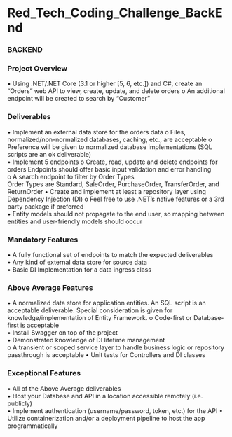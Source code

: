 # Red_Tech_Coding_Challenge_BackEnd
### BACKEND

### Project Overview <br />
• Using .NET/.NET Core (3.1 or higher [5, 6, etc.]) and C#, create an “Orders” web API to view, create, update, and delete orders o An additional endpoint will be created to search by “Customer”
### Deliverables <br />
• Implement an external data store for the orders data o Files, normalized/non-normalized databases, caching, etc., are acceptable o Preference will be given to normalized database implementations (SQL scripts are an ok deliverable) <br />
• Implement 5 endpoints o Create, read, update and delete endpoints for orders
Endpoints should offer basic input validation and error handling <br />
o A search endpoint to filter by Order Types<br />
  Order Types are Standard, SaleOrder, PurchaseOrder, TransferOrder, and ReturnOrder 
• Create and implement at least a repository layer using Dependency Injection (DI) o Feel free to use .NET’s native features or a 3rd party package if preferred <br />
• Entity models should not propagate to the end user, so mapping between entities and user-friendly models should occur <br />

### Mandatory Features <br />
• A fully functional set of endpoints to match the expected deliverables <br />
• Any kind of external data store for source data <br />
• Basic DI Implementation for a data ingress class<br />
### Above Average Features <br />
• A normalized data store for application entities. An SQL script is an acceptable deliverable. Special consideration is given for knowledge/implementation of Entity Framework. o Code-first or Database-first is acceptable <br />
• Install Swagger on top of the project <br />
• Demonstrated knowledge of DI lifetime management <br />
o A transient or scoped service layer to handle business logic or repository passthrough is acceptable • Unit tests for Controllers and DI classes
### Exceptional Features <br />
• All of the Above Average deliverables <br />
• Host your Database and API in a location accessible remotely (i.e. publicly) <br />
• Implement authentication (username/password, token, etc.) for the API • Utilize containerization and/or a deployment pipeline to host the app programmatically<br />

